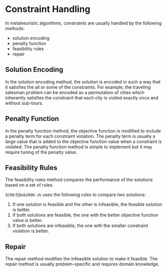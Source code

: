 # Constraint Handling

In metaheuristic algorithms, constraints are usually handled by the following methods:

- solution encoding
- penalty function
- feasibility rules
- repair

## Solution Encoding

In the solution encoding method, the solution is encoded in such a way that it satisfies the all or some of the constraints. For example, the traveling salesman problem can be encoded as a permutation of cities which inherently satisfies the constraint that each city is visited exactly once and without sub-tours.

## Penalty Function

In the penalty function method, the objective function is modified to include a penalty term for each constraint violation. The penalty term is usually a large value that is added to the objective function value when a constraint is violated. The penalty function method is simple to implement but it may require tuning of the penalty value.

## Feasibility Rules

The feasibility rules method compares the performance of the solutions based on a set of rules.

{cite:t}`Deb2000-zk` uses the following rules to compare two solutions:

1. If one solution is feasible and the other is infeasible, the feasible solution is better.
2. If both solutions are feasible, the one with the better objective function value is better.
3. If both solutions are infeasible, the one with the smaller constraint violation is better.

## Repair

The repair method modifies the infeasible solution to make it feasible. The repair method is usually problem-specific and requires domain knowledge.
